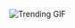 ![Trending GIF](https://media1.giphy.com/media/v1.Y2lkPThiYjIxNzcya254a2ZlcWYxZ2Fkdm44cjdjZ2M2NW02MnBranJiNXA1emRnd2VpcCZlcD12MV9naWZzX3NlYXJjaCZjdD1n/YYKoJL28YtscdUTGWA/giphy.gif)
